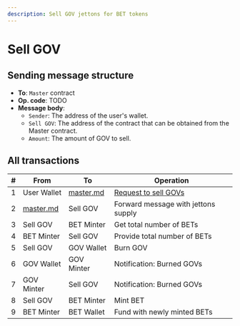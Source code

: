 ```yaml
---
description: Sell GOV jettons for BET tokens
---
```


# Sell GOV

## Sending message structure

* **To**: `Master` contract
* **Op. code**: TODO
* **Message body**:
    * `Sender`: The address of the user's wallet.
    * `Sell GOV`: The address of the contract that can be obtained from the Master contract.
    * `Amount`: The amount of GOV to sell.

## All transactions

| # | From                                          | To                                            | Operation                                                         |
|---|-----------------------------------------------|-----------------------------------------------|-------------------------------------------------------------------|
| 1 | User Wallet                                   | [master.md](../contracts/master.md "mention") | [Request to sell GOVs](../contracts/master.md#message-forwarding) |
| 2 | [master.md](../contracts/master.md "mention") | Sell GOV                                      | Forward message with jettons supply                               |
| 3 | Sell GOV                                      | BET Minter                                    | Get total number of BETs                                          |
| 4 | BET Minter                                    | Sell GOV                                      | Provide total number of BETs                                      |
| 5 | Sell GOV                                      | GOV Wallet                                    | Burn GOV                                                          |
| 6 | GOV Wallet                                    | GOV Minter                                    | Notification: Burned GOVs                                         |
| 7 | GOV Minter                                    | Sell GOV                                      | Notification: Burned GOVs                                         |
| 8 | Sell GOV                                      | BET Minter                                    | Mint BET                                                          |
| 9 | BET Minter                                    | BET Wallet                                    | Fund with newly minted BETs                                       |
